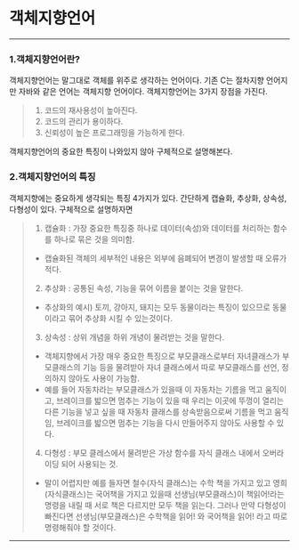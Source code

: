# 객체지향언어

---

### 1.객체지향언어란?

객체지향언어는 말그대로 객체를 위주로 생각하는 언어이다. 기존 C는 절차지향 언어지만 자바와 같은 언어는 객체지향 언어이다. 객체지향언어는 3가지 장점을 가진다.

>1. 코드의 재사용성이 높아진다.
>2. 코드의 관리가 용이하다.
>3. 신뢰성이 높은 프로그래밍을 가능하게 한다.

객체지향언어의 중요한 특징이 나와있지 않아 구체적으로 설명해본다.

### 2.객체지향언어의 특징

객체지향에는 중요하게 생각되는 특징 4가지가 있다. 간단하게 캡슐화, 추상화, 상속성, 다형성이 있다. 구체적으로 설명하자면

>1. 캡슐화 : 가장 중요한 특징중 하나로 데이터(속성)와 데이터를 처리하는 함수를 하나로 묶은 것을 의미함.
>
>- 캡슐화된 객체의 세부적인 내용은 외부에 음폐되어 변경이 발생할 때 오류가 적다.
>
>2. 추상화 : 공통된 속성, 기능을 묶어 이름을 붙이는 것을 말한다.
>
>- 추상화의 예시) 토끼, 강아지, 돼지는 모두 동물이라는 특징이 있으므로 동물이라고 묶어 추상화 시킬 수 있는것이다.
>
>3. 상속성 : 상위 개념을 하위 개녕이 물려받는 것을 말한다.
>
>- 객체지향에서 가장 매우 중요한 특징으로 부모클래스로부터 자녀클래스가 부모클래스의 기능 등을 물려받아 자녀 클래스에서 따로 부모클래스를 선언, 정의하지 않아도 사용이 가능함.
>- 예를 들어 자동차라는 부모클래스가 있을때 이 자동차는 기름을 먹고 움직이고, 브레이크를 밟으면 멈추는 기능이 있을 때 우리는 이곳에 뚜껑이 열리는 다른 기능을 넣고 싶을 때 자동차 클래스를 상속받음으로써 기름을 먹고 움직임, 브레이크를 밟으면 멈추는 기능을 다시 만들어주지 않아도 사용할 수 있다.
>
>4. 다형성 : 부모 클레스에서 물려받은 가상 함수를 자식 클래스 내에서 오버라이딩 되어 사용되는 것.
>
>- 말이 어렵지만 예를 들자면 철수(자식 클래스)는 수학 책을 가지고 있고 영희(자식클래스)는 국어책을 가지고 있을때 선생님(부모클래스)이 책읽어!라는 명령을 내릴 때 서로 책은 다르지만 모두 책을 읽는다. 그러나 만약 다형성이 빠진다면 선생님(부모클래스)은 수학책을 읽어! 와 국어책을 읽어! 라고 따로 명령해줘야 할 것이다.

---



